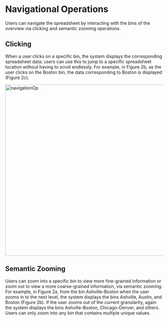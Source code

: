 # Navigational Operations
Users can navigate the spreadsheet by interacting with the bins of the overview via clicking and semantic zooming operations.

## Clicking
When a user clicks on a specific bin, the system displays the corresponding spreadsheet data; users can use this to jump to a specific spreadsheet location without having to scroll endlessly. For example, in Figure 2b, as the user clicks on the Boston bin, the data corresponding to Boston is displayed (Figure 2c).

<img width="547" alt="navigationOp" src="https://user-images.githubusercontent.com/8811607/109453601-5dae5d00-7a07-11eb-9bf4-14dc01f1c4d6.png">


## Semantic Zooming
Users can zoom into a specific bin to view more fine-grained information or zoom out to view a more coarse-grained information, via semantic zooming. For example, in Figure 2a, from the bin Ashville-Boston when the user zooms in to the next level, the system displays the bins Ashville, Austin, and Boston (Figure 2b). If the user zooms out of the current granularity, again the system displays the bins Ashville-Boston, Chicago-Denver, and others. Users can only zoom into any bin that contains multiple unique values.
